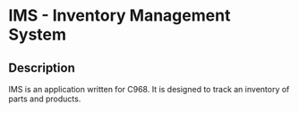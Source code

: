 # IMS - Inventory Management System

Description
-----------

IMS is an application written for C968.  It is designed to track an inventory of parts and products.
